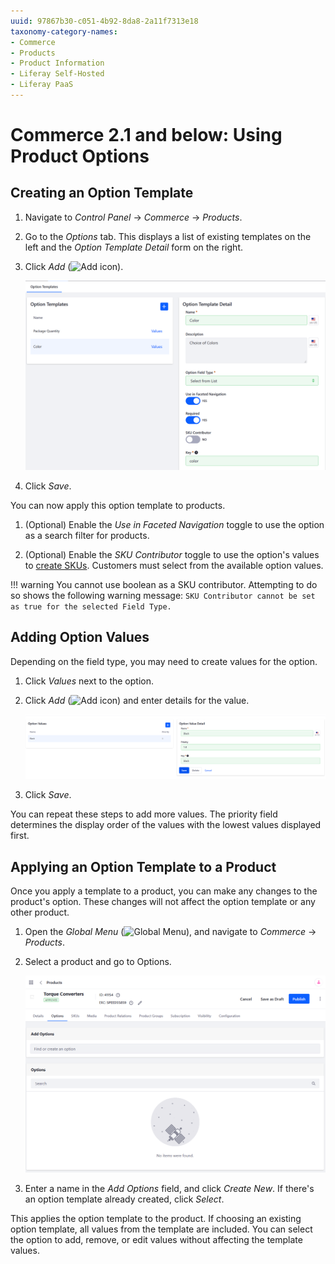 ```yaml
---
uuid: 97867b30-c051-4b92-8da8-2a11f7313e18
taxonomy-category-names:
- Commerce
- Products
- Product Information
- Liferay Self-Hosted
- Liferay PaaS
---
```

# Commerce 2.1 and below: Using Product Options

## Creating an Option Template

1. Navigate to *Control Panel* &rarr; *Commerce* &rarr; *Products*.

1. Go to the *Options* tab. This displays a list of existing templates on the left and the *Option Template Detail* form on the right.

1. Click *Add* (![Add icon](../../../../images/icon-add.png)).

   ![Creating an option template.](./commerce-2-1-and-below-using-product-options/images/01.png)

1. Click *Save*.

You can now apply this option template to products.

1. (Optional) Enable the *Use in Faceted Navigation* toggle to use the option as a search filter for products.

1. (Optional) Enable the *SKU Contributor* toggle to use the option's values to [create SKUs](../creating-skus-for-product-variants.md). Customers must select from the available option values.

!!! warning
    You cannot use boolean as a SKU contributor. Attempting to do so shows the following warning message: `SKU Contributor cannot be set as true for the selected Field Type.`

## Adding Option Values

Depending on the field type, you may need to create values for the option.

1. Click *Values* next to the option.

1. Click *Add* (![Add icon](../../../../images/icon-add.png)) and enter details for the value.

   ![Adding values to the option.](./commerce-2-1-and-below-using-product-options/images/02.png)

1. Click *Save*.

You can repeat these steps to add more values. The priority field determines the display order of the values with the lowest values displayed first.

## Applying an Option Template to a Product

Once you apply a template to a product, you can make any changes to the product's option. These changes will not affect the option template or any other product.

1. Open the *Global Menu* (![Global Menu](../../../../images/icon-applications-menu.png)), and navigate to *Commerce* &rarr; *Products*.

1. Select a product and go to Options.

   ![Go to the Options tab of a product.](./commerce-2-1-and-below-using-product-options/images/03.png)

1. Enter a name in the *Add Options* field, and click *Create New*. If there's an option template already created, click *Select*.

This applies the option template to the product. If choosing an existing option template, all values from the template are included. You can select the option to add, remove, or edit values without affecting the template values.
